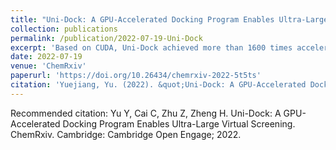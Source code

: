```yaml
---
title: "Uni-Dock: A GPU-Accelerated Docking Program Enables Ultra-Large Virtual Screening"
collection: publications
permalink: /publication/2022-07-19-Uni-Dock
excerpt: 'Based on CUDA, Uni-Dock achieved more than 1600 times acceleration on GPU compared to CPU and saved five times the cost without losing accuracy. Integrated into advanced industrial Computer-aided drug design (CADD) product, Uni-Dock enables ultra-large virtual screening of early-stage drug discovery in hours, used by hundreds of chemists.'
date: 2022-07-19
venue: 'ChemRxiv'
paperurl: 'https://doi.org/10.26434/chemrxiv-2022-5t5ts'
citation: 'Yuejiang, Yu. (2022). &quot;Uni-Dock: A GPU-Accelerated Docking Program Enables Ultra-Large Virtual Screening.&quot; <i>Accepted by ACS JCTC</i>.'
---
```


Recommended citation: Yu Y, Cai C, Zhu Z, Zheng H. Uni-Dock: A GPU-Accelerated Docking Program Enables Ultra-Large Virtual Screening. ChemRxiv. Cambridge: Cambridge Open Engage; 2022.
